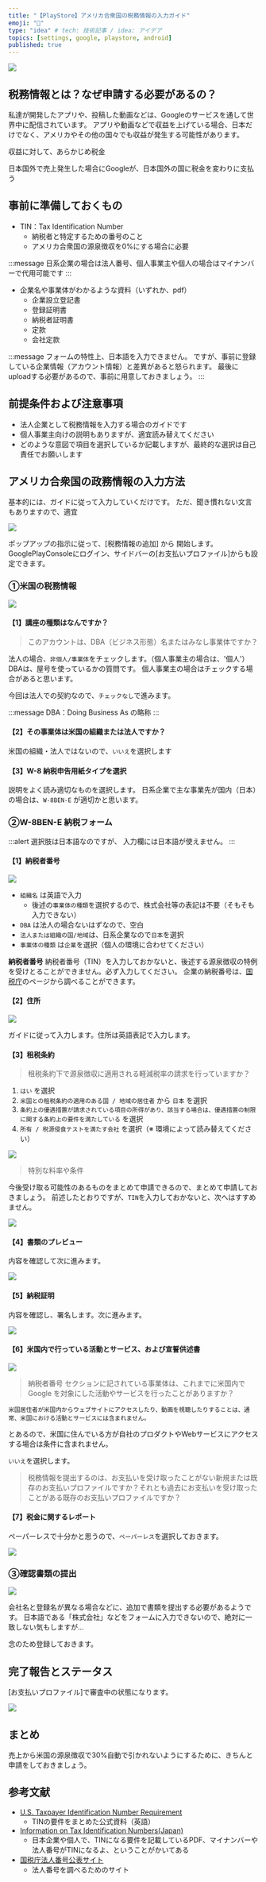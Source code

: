 ```yaml
---
title: "【PlayStore】アメリカ合衆国の税務情報の入力ガイド"
emoji: "🔰"
type: "idea" # tech: 技術記事 / idea: アイデア
topics: [settings, google, playstore, android]
published: true
---
```


![](https://storage.googleapis.com/zenn-user-upload/d83442b5dd1a-20230131.png)

## 税務情報とは？なぜ申請する必要があるの？

私達が開発したアプリや、投稿した動画などは、Googleのサービスを通して世界中に配信されています。
アプリや動画などで収益を上げている場合、日本だけでなく、アメリカやその他の国々でも収益が発生する可能性があります。

収益に対して、あらかじめ税金

日本国外で売上発生した場合にGoogleが、日本国外の国に税金を変わりに支払う

## 事前に準備しておくもの

- TIN：Tax Identification Number
  - 納税者と特定するための番号のこと 
  - アメリカ合衆国の源泉徴収を0%にする場合に必要

:::message
日系企業の場合は法人番号、個人事業主や個人の場合はマイナンバーで代用可能です
:::

- 企業名や事業体がわかるような資料（いずれか、pdf）
  - 企業設立登記書
  - 登録証明書
  - 納税者証明書
  - 定款
  - 会社定款

:::message
フォームの特性上、日本語を入力できません。
ですが、事前に登録している企業情報（アカウント情報）と差異があると怒られます。
最後にuploadする必要があるので、事前に用意しておきましょう。
:::

## 前提条件および注意事項

- 法人企業として税務情報を入力する場合のガイドです
- 個人事業主向けの説明もありますが、適宜読み替えてください
- どのような意図で項目を選択しているか記載しますが、最終的な選択は自己責任でお願いします

## アメリカ合衆国の政務情報の入力方法

基本的には、ガイドに従って入力していくだけです。
ただ、聞き慣れない文言もありますので、適宜

![](https://storage.googleapis.com/zenn-user-upload/9a2e0c0ba183-20230131.png)

ポップアップの指示に従って、[税務情報の追加] から 開始します。
GooglePlayConsoleにログイン、サイドバーの[お支払いプロファイル]からも設定できます。

### ①米国の税務情報

![](https://storage.googleapis.com/zenn-user-upload/1f133f5740ac-20230131.png)

#### 【1】講座の種類はなんですか？
> このアカウントは、DBA（ビジネス形態）名またはみなし事業体ですか？

法人の場合、`非個人/事業体`をチェックします。（個人事業主の場合は、'個人'）
DBAは、屋号を使っているかの質問です。
個人事業主の場合はチェックする場合があると思います。

今回は法人での契約なので、`チェックなし`で進みます。

:::message
DBA：Doing Business As の略称
:::

#### 【2】その事業体は米国の組織または法人ですか？

米国の組織・法人ではないので、`いいえ`を選択します

#### 【3】W-8 納税申告用紙タイプを選択

説明をよく読み適切なものを選択します。
日系企業で主な事業先が国内（日本）の場合は、`W-8BEN-E` が適切かと思います。

### ②W-8BEN-E 納税フォーム

:::alert
選択肢は日本語なのですが、 入力欄には日本語が使えません。
:::

#### 【1】納税者番号

![](https://storage.googleapis.com/zenn-user-upload/c1b8d1820f5d-20230131.png)

- `組織名` は英語で入力
  - 後述の`事業体の種類`を選択するので、株式会社等の表記は不要（そもそも入力できない）
- `DBA` は法人の場合ないはずなので、空白
- `法人または組織の国/地域`は、日系企業なので`日本`を選択
- `事業体の種類` は`企業`を選択（個人の環境に合わせてください）

**納税者番号**
納税者番号（TIN）を入力しておかないと、後述する源泉徴収の特例を受けとることができません。必ず入力してください。
企業の納税番号は、[国税庁](https://www.houjin-bangou.nta.go.jp/)のページから調べることができます。

#### 【2】住所

![](https://storage.googleapis.com/zenn-user-upload/ad3fc81d2620-20230131.png)

ガイドに従って入力します。住所は英語表記で入力します。

#### 【3】租税条約

> 租税条約下で源泉徴収に適用される軽減税率の請求を行っていますか？

1. `はい` を選択
2. `米国との租税条約の適用のある国 / 地域の居住者` から `日本` を選択
3. `条約上の優遇措置が請求されている項目の所得があり、該当する場合は、優遇措置の制限に関する条約上の要件を満たしている` を選択
4. `所有 / 税源侵食テストを満たす会社` を選択（※ 環境によって読み替えてください）

![](https://storage.googleapis.com/zenn-user-upload/623faaa02373-20230131.png)

> 特別な料率や条件

今後受け取る可能性のあるものをまとめて申請できるので、まとめて申請しておきましょう。
前述したとおりですが、`TIN`を入力しておかないと、次へはすすめません。

![](https://storage.googleapis.com/zenn-user-upload/ec1c58b9b97f-20230131.png)

#### 【4】書類のプレビュー

内容を確認して次に進みます。

![](https://storage.googleapis.com/zenn-user-upload/cbfb1349f524-20230131.png)

#### 【5】納税証明

内容を確認し、署名します。次に進みます。

![](https://storage.googleapis.com/zenn-user-upload/7bfc112ea9c0-20230131.png)

#### 【6】米国内で行っている活動とサービス、および宣誓供述書

![](https://storage.googleapis.com/zenn-user-upload/5f4c4bcd0c52-20230131.png)

> 納税者番号 セクションに記されている事業体は、これまでに米国内で Google を対象にした活動やサービスを行ったことがありますか？

```
米国居住者が米国内からウェブサイトにアクセスしたり、動画を視聴したりすることは、通常、米国における活動とサービスには含まれません。
```

とあるので、米国に住んでいる方が自社のプロダクトやWebサービスにアクセスする場合は条件に含まれません。

`いいえ`を選択します。

> 税務情報を提出するのは、お支払いを受け取ったことがない新規または既存のお支払いプロファイルですか？それとも過去にお支払いを受け取ったことがある既存のお支払いプロファイルですか？

#### 【7】税金に関するレポート

ペーパーレスで十分かと思うので、`ペーパーレス`を選択しておきます。

![](https://storage.googleapis.com/zenn-user-upload/87478eb5473a-20230131.png)

### ③確認書類の提出

![](https://storage.googleapis.com/zenn-user-upload/6e48662699c7-20230131.png)

会社名と登録名が異なる場合などに、追加で書類を提出する必要があるようです。 
日本語である「株式会社」などをフォームに入力できないので、絶対に一致しない気もしますが…

念のため登録しておきます。

## 完了報告とステータス

[お支払いプロファイル]で審査中の状態になります。

![](https://storage.googleapis.com/zenn-user-upload/c6b2545515a6-20230131.png)

## まとめ

売上から米国の源泉徴収で30%自動で引かれないようにするために、きちんと申請をしておきましょう。

## 参考文献
- [U.S. Taxpayer Identification Number Requirement](https://www.irs.gov/individuals/international-taxpayers/us-taxpayer-identification-number-requirement)
  - TINの要件をまとめた公式資料（英語）
- [Information on Tax Identification Numbers(Japan)](https://www.oecd.org/tax/automatic-exchange/crs-implementation-and-assistance/tax-identification-numbers/Japan-TIN.pdf)
  - 日本企業や個人で、TINになる要件を記載しているPDF、マイナンバーや法人番号がTINになるよ、ということがかいてある
- [国税庁法人番号公表サイト](https://www.houjin-bangou.nta.go.jp/)
  - 法人番号を調べるためのサイト
